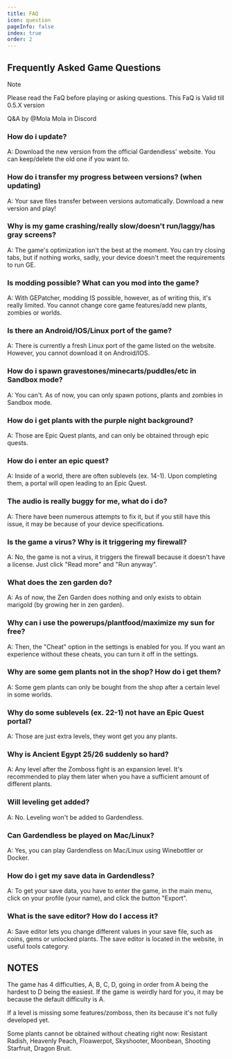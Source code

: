 ```yaml
---
title: FAQ
icon: question
pageInfo: false
index: true
order: 2
---
```


<script setup>
    import { onMounted } from 'vue';
    onMounted(() => {
        (window.adsbygoogle = window.adsbygoogle || []).push({});
    })
</script>

## Frequently Asked Game Questions

> [!note]
> Please read the FaQ before playing or asking questions. This FaQ is Valid till 0.5.X version
>
> Q&A by @Mola Mola in Discord

<ins class="adsbygoogle"
     style="display:block"
     data-ad-client="ca-pub-2336226859954206"
     data-ad-slot="3900516289"
     data-ad-format="auto"
     data-full-width-responsive="true">
</ins>

### How do i update?

A: Download the new version from the official Gardendless' website. You can keep/delete the old one if you want to.

### How do i transfer my progress between versions? (when updating)

A: Your save files transfer between versions automatically. Download a new version and play!

### Why is my game crashing/really  slow/doesn't run/laggy/has gray screens?

A: The game's optimization isn't the best at the moment. You can try closing tabs, but if nothing works, sadly, your device doesn't meet the requirements to run GE.

### Is modding possible? What can you mod into the game?

A: With GEPatcher, modding IS possible, however, as of writing this, it's really limited. You cannot change core game features/add new plants, zombies or worlds.

### Is there an Android/IOS/Linux port of the game?

A: There is currently a fresh Linux port of the game listed on the website. However, you cannot download it on Android/IOS.

### How do i spawn gravestones/minecarts/puddles/etc in Sandbox mode?

A: You can't. As of now, you can only spawn potions, plants and zombies in Sandbox mode.

### How do i get plants with the purple night background?

A: Those are Epic Quest plants, and can only be obtained through epic quests.

### How do i enter an epic quest?

A: Inside of a world, there are often sublevels (ex. 14-1). Upon completing them, a portal will open leading to an Epic Quest.

### The audio is really buggy for me, what do i do?

A: There have been numerous attempts to fix it, but if you still have this issue, it may be because of your device specifications.

### Is the game a virus? Why is it triggering my firewall?

A: No, the game is not a virus, it triggers the firewall because it doesn't have a license. Just click "Read more" and "Run anyway".

### What does the zen garden do?

A: As of now, the Zen Garden does nothing and only exists to obtain marigold (by growing her in zen garden).

### Why can i use the powerups/plantfood/maximize my sun for free?

A: Then, the "Cheat" option in the settings is enabled for you. If you want an experience without these cheats, you can turn it off in the settings.

### Why are some gem plants not in the shop? How do i get them?

A: Some gem plants can only be bought from the shop after a certain level in some worlds.

### Why do some sublevels (ex. 22-1) not have an Epic Quest portal?

A: Those are just extra levels, they wont get you any plants.

### Why is Ancient Egypt 25/26 suddenly so hard?

A: Any level after the Zomboss fight is an expansion level. It's recommended to play them later when you have a sufficient amount of different plants.

### Will leveling get added?

A: No. Leveling won't be added to Gardendless.

### Can Gardendless be played on Mac/Linux?

A: Yes, you can play Gardendless on Mac/Linux using Winebottler or Docker.

### How do i get my save data in Gardendless?

A: To get your save data, you have to enter the game, in the main menu, click on your profile (your name), and click the button "Export".

### What is the save editor? How do I access it?

A: Save editor lets you change different values in your save file, such as coins, gems or unlocked plants. The save editor is located in the website, in useful tools category.

## NOTES

The game has 4 difficulties, A, B, C, D, going in order from A being the hardest to D being the easiest. If the game is weirdly hard for you, it may be because the default difficulty is A.

If a level is missing some features/zomboss, then its because it's not fully developed yet.

Some plants cannot be obtained without cheating right now: Resistant Radish, Heavenly Peach, Floawerpot, Skyshooter, Moonbean, Shooting Starfruit, Dragon Bruit.
